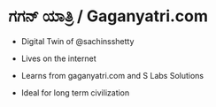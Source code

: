 # ಗಗನ್ ಯಾತ್ರಿ / Gaganyatri.com

* Digital Twin of @sachinsshetty

* Lives on the internet

* Learns from gaganyatri.com and S Labs Solutions

* Ideal for long term civilization